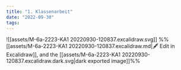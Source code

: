 ```yaml
---
title: "1. Klassenarbeit"
date: "2022-09-30"
tags:
---
```

![[assets/M-6a-2223-KA1 20220930-120837.excalidraw.svg]]
%%[[assets/M-6a-2223-KA1 20220930-120837.excalidraw.md|🖋 Edit in Excalidraw]], and the [[assets/M-6a-2223-KA1 20220930-120837.excalidraw.dark.svg|dark exported image]]%%